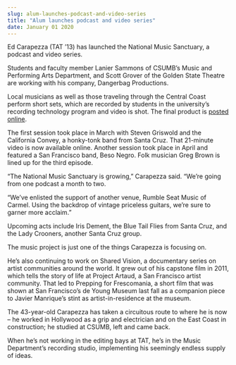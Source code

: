 ```yaml
---
slug: alum-launches-podcast-and-video-series
title: "Alum launches podcast and video series"
date: January 01 2020
---
```


<p>Ed Carapezza (TAT ’13) has launched the National Music Sanctuary, a podcast and video series.
</p><p>Students and faculty member Lanier Sammons of CSUMB’s Music and Performing Arts Department, and Scott Grover of the Golden State Theatre are working with his company, Dangerbag Productions.
</p><p>Local musicians as well as those traveling through the Central Coast perform short sets, which are recorded by students in the university’s recording technology program and video is shot. The final product is <a href="http://sharedvisionfilms.com/post/49519527904/dangerbag-is-proud-to-present-another-video">posted online</a>.
</p><p>The first session took place in March with Steven Griswold and the California Convey, a honky-tonk band from Santa Cruz. That 21-minute video is now available online. Another session took place in April and featured a San Francisco band, Beso Negro. Folk musician Greg Brown is lined up for the third episode.
</p><p>“The National Music Sanctuary is growing,” Carapezza said. “We’re going from one podcast a month to two.
</p><p>“We’ve enlisted the support of another venue, Rumble Seat Music of Carmel. Using the backdrop of vintage priceless guitars, we’re sure to garner more acclaim.”
</p><p>Upcoming acts include Iris Dement, the Blue Tail Flies from Santa Cruz, and the Lady Crooners, another Santa Cruz group.
</p><p>The music project is just one of the things Carapezza is focusing on.
</p><p>He’s also continuing to work on Shared Vision, a documentary series on artist communities around the world. It grew out of his capstone film in 2011, which tells the story of life at Project Artaud, a San Francisco artist community. That led to Prepping for Frescomania, a short film that was shown at San Francisco’s de Young Museum last fall as a companion piece to Javier Manrique’s stint as artist-in-residence at the museum.
</p><p>The 43-year-old Carapezza has taken a circuitous route to where he is now – he worked in Hollywood as a grip and electrician and on the East Coast in construction; he studied at CSUMB, left and came back.
</p><p>When he’s not working in the editing bays at TAT, he’s in the Music Department’s recording studio, implementing his seemingly endless supply of ideas.
</p>

